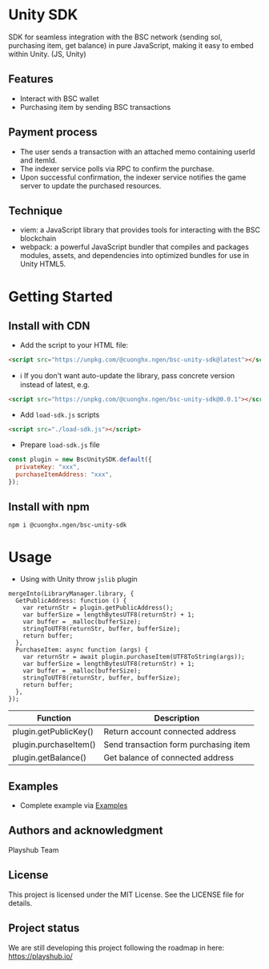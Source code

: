 # Unity SDK

SDK for seamless integration with the BSC network (sending sol, purchasing item, get balance) in pure JavaScript, making it easy to embed within Unity. (JS, Unity)

## Features

- Interact with BSC wallet
- Purchasing item by sending BSC transactions

## Payment process

- The user sends a transaction with an attached memo containing userId and itemId.
- The indexer service polls via RPC to confirm the purchase.
- Upon successful confirmation, the indexer service notifies the game server to update the purchased resources.

## Technique

- viem: a JavaScript library that provides tools for interacting with the BSC blockchain
- webpack: a powerful JavaScript bundler that compiles and packages modules, assets, and dependencies into optimized bundles for use in Unity HTML5.

# Getting Started

## Install with CDN

- Add the script to your HTML file:

```html
<script src="https://unpkg.com/@cuonghx.ngen/bsc-unity-sdk@latest"></script>
```

- ℹ️ If you don't want auto-update the library, pass concrete version instead of latest, e.g.

```html
<script src="https://unpkg.com/@cuonghx.ngen/bsc-unity-sdk@0.0.1"></script>
```

- Add `load-sdk.js` scripts

```html
<script src="./load-sdk.js"></script>
```

- Prepare `load-sdk.js` file

```js
const plugin = new BscUnitySDK.default({
  privateKey: "xxx",
  purchaseItemAddress: "xxx",
});
```

## Install with npm

```shell
npm i @cuonghx.ngen/bsc-unity-sdk
```

# Usage

- Using with Unity throw `jslib` plugin

```jslib
mergeInto(LibraryManager.library, {
  GetPublicAddress: function () {
    var returnStr = plugin.getPublicAddress();
    var bufferSize = lengthBytesUTF8(returnStr) + 1;
    var buffer = _malloc(bufferSize);
    stringToUTF8(returnStr, buffer, bufferSize);
    return buffer;
  },
  PurchaseItem: async function (args) {
    var returnStr = await plugin.purchaseItem(UTF8ToString(args));
    var bufferSize = lengthBytesUTF8(returnStr) + 1;
    var buffer = _malloc(bufferSize);
    stringToUTF8(returnStr, buffer, bufferSize);
    return buffer;
  },
});
```

| Function              | Description                           |
| --------------------- | ------------------------------------- |
| plugin.getPublicKey() | Return account connected address      |
| plugin.purchaseItem() | Send transaction form purchasing item |
| plugin.getBalance()   | Get balance of connected address      |

## Examples

- Complete example via [Examples](./examples/)

## Authors and acknowledgment

Playshub Team

## License

This project is licensed under the MIT License. See the LICENSE file for details.

## Project status

We are still developing this project following the roadmap in here: https://playshub.io/
